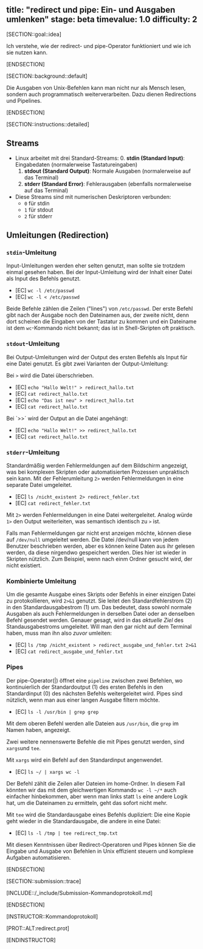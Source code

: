 title: "redirect und pipe: Ein- und Ausgaben umlenken" 
stage: beta
timevalue: 1.0
difficulty: 2
---

[SECTION::goal::idea]

Ich verstehe, wie der redirect- und pipe-Operator funktioniert und wie ich sie nutzen kann.

[ENDSECTION]

[SECTION::background::default]

Die Ausgaben von Unix-Befehlen kann man nicht nur als Mensch lesen,
sondern auch programmatisch weiterverarbeiten.
Dazu dienen Redirections und Pipelines.

[ENDSECTION]

[SECTION::instructions::detailed]

## Streams

- Linux arbeitet mit drei Standard-Streams:
    0. **stdin (Standard Input)**: Eingabedaten (normalerweise Tastatureingaben)
    1. **stdout (Standard Output)**: Normale Ausgaben (normalerweise auf das Terminal)
    2. **stderr (Standard Error)**: Fehlerausgaben (ebenfalls normalerweise auf das Terminal)
- Diese Streams sind mit numerischen Deskriptoren verbunden:
    - `0` für stdin
    - `1` für stdout
    - `2` für stderr

## **Umleitungen (Redirection)**

### `stdin`-Umleitung

Input-Umleitungen werden eher selten genutzt, man sollte sie trotzdem einmal gesehen haben.
Bei der Input-Umleitung wird der Inhalt einer Datei als Input des Befehls genutzt.

- [EC] `wc -l /etc/passwd`
- [EC] `wc -l < /etc/passwd`

Beide Befehle zählen die Zeilen ("lines") von `/etc/passwd`. 
Der erste Befehl gibt nach der Ausgabe noch den Dateinamen aus, der zweite nicht,
denn dort scheinen die Eingaben von der Tastatur zu kommen und ein Dateiname ist dem `wc`-Kommando nicht bekannt;
das ist in Shell-Skripten oft praktisch.

### `stdout`-Umleitung

Bei Output-Umleitungen wird der Output des ersten Befehls als Input für eine Datei genutzt.
Es gibt zwei Varianten der Output-Umleitung:

Bei `>` wird die Datei überschrieben.

- [EC] `echo "Hallo Welt!" > redirect_hallo.txt`
- [EC] `cat redirect_hallo.txt`
- [EC] `echo "Das ist neu" > redirect_hallo.txt`
- [EC] `cat redirect_hallo.txt`

Bei `>>´ wird der Output an die Datei angehängt:

- [EC] `echo "Hallo Welt!" >> redirect_hallo.txt`
- [EC] `cat redirect_hallo.txt`


### `stderr`-Umleitung

Standardmäßig werden Fehlermeldungen auf dem Bildschirm angezeigt, was bei komplexen Skripten oder 
automatisierten Prozessen unpraktisch sein kann. Mit der Fehlerumleitung `2>` werden Fehlermeldungen 
in eine separate Datei umgeleitet. 

 - [EC] `ls /nicht_existent 2> redirect_fehler.txt`
 - [EC] `cat redirect_fehler.txt`

Mit `2>` werden Fehlermeldungen in eine Datei weitergeleitet. Analog würde `1>` den Output weiterleiten, 
was semantisch identisch zu `>` ist.

Falls man Fehlermeldungen gar nicht erst anzeigen möchte, können diese auf `/dev/null` umgeleitet werden.
Die Datei /dev/null kann von jedem Benutzer beschrieben werden, aber es können keine Daten aus ihr 
gelesen werden, da diese nirgendwo gespeichert werden.
Dies hier ist wieder in Skripten nützlich. Zum Beispiel, wenn nach einm Ordner gesucht wird, der nicht 
existiert.

### Kombinierte Umleitung

Um die gesamte Ausgabe eines Skripts oder Befehls in einer einzigen Datei zu protokollieren, wird 
`2>&1` genutzt. Sie leitet den Standardfehlerstrom (2) in den Standardausgabestrom (1) um. Das 
bedeutet, dass sowohl normale Ausgaben als auch Fehlermeldungen in derselben Datei oder an denselben 
Befehl gesendet werden. 
Genauer gesagt, wird in das _aktuelle Ziel_ des Standausgabestroms umgeleitet.
Will man den gar nicht auf dem Terminal haben, muss man ihn also _zuvor_ umleiten:

 - [EC] `ls /tmp /nicht_existent > redirect_ausgabe_und_fehler.txt 2>&1`
 - [EC] `cat redirect_ausgabe_und_fehler.txt`

### Pipes

Der pipe-Operator(|) öffnet eine `pipeline` zwischen zwei Befehlen, wo kontinuierlich der Standardoutput (1)
des ersten Befehls in den Standardinput (0) des nächsten Befehls weitergeleitet wird.
Pipes sind nützlich, wenn man aus einer langen Ausgabe filtern möchte.

 - [EC] `ls -l /usr/bin | grep grep`

Mit dem oberen Befehl werden alle Dateien aus `/usr/bin`, die `grep` im Namen haben, angezeigt.

Zwei weitere nennenswerte Befehle die mit Pipes genutzt werden, sind `xargs`und `tee`.

Mit `xargs` wird ein Befehl auf den Standardinput angenwendet.

 - [EC] `ls ~/ | xargs wc -l`

Der Befehl zählt die Zeilen aller Dateien im home-Ordner. 
In diesem Fall könnten wir das mit dem gleichwertigen Kommando `wc -l ~/*` auch einfacher hinbekommen, 
aber wenn man links statt `ls` eine andere Logik hat, um die Dateinamen zu ermitteln, 
geht das sofort nicht mehr.

Mit `tee` wird die Standardausgabe eines Befehls dupliziert:
Die eine Kopie geht wieder in die Standardausgabe, die andere in eine Datei:


 - [EC] `ls -l /tmp | tee redirect_tmp.txt`

Mit diesen Kenntnissen über Redirect-Operatoren und Pipes können Sie die Eingabe und Ausgabe von 
Befehlen in Unix effizient steuern und komplexe Aufgaben automatisieren.

[ENDSECTION]

[SECTION::submission::trace]

[INCLUDE::/_include/Submission-Kommandoprotokoll.md]

[ENDSECTION]

[INSTRUCTOR::Kommandoprotokoll]

[PROT::ALT:redirect.prot]

[ENDINSTRUCTOR]
